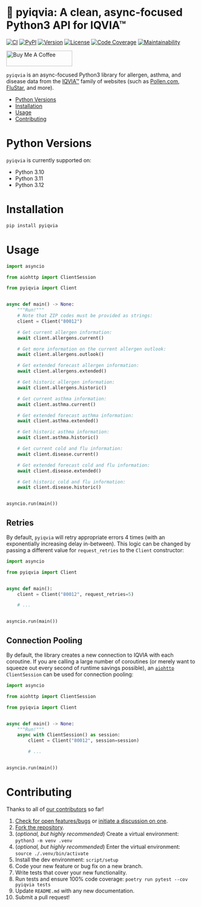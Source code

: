 # 🌻 pyiqvia: A clean, async-focused Python3 API for IQVIA™

[![CI][ci-badge]][ci]
[![PyPI][pypi-badge]][pypi]
[![Version][version-badge]][version]
[![License][license-badge]][license]
[![Code Coverage][codecov-badge]][codecov]
[![Maintainability][maintainability-badge]][maintainability]

<a href="https://www.buymeacoffee.com/bachya1208P" target="_blank"><img src="https://cdn.buymeacoffee.com/buttons/default-orange.png" alt="Buy Me A Coffee" height="41" width="174"></a>

`pyiqvia` is an async-focused Python3 library for allergen, asthma, and disease data from
the [IQVIA™][iqvia] family of websites (such as [Pollen.com][pollen],
[FluStar][flustar], and more).

- [Python Versions](#python-versions)
- [Installation](#installation)
- [Usage](#usage)
- [Contributing](#contributing)

# Python Versions

`pyiqvia` is currently supported on:

- Python 3.10
- Python 3.11
- Python 3.12

# Installation

```bash
pip install pyiqvia
```

# Usage

```python
import asyncio

from aiohttp import ClientSession

from pyiqvia import Client


async def main() -> None:
    """Run!"""
    # Note that ZIP codes must be provided as strings:
    client = Client("80012")

    # Get current allergen information:
    await client.allergens.current()

    # Get more information on the current allergen outlook:
    await client.allergens.outlook()

    # Get extended forecast allergen information:
    await client.allergens.extended()

    # Get historic allergen information:
    await client.allergens.historic()

    # Get current asthma information:
    await client.asthma.current()

    # Get extended forecast asthma information:
    await client.asthma.extended()

    # Get historic asthma information:
    await client.asthma.historic()

    # Get current cold and flu information:
    await client.disease.current()

    # Get extended forecast cold and flu information:
    await client.disease.extended()

    # Get historic cold and flu information:
    await client.disease.historic()


asyncio.run(main())
```

## Retries

By default, `pyiqvia` will retry appropriate errors 4 times (with an exponentially
increasing delay in-between). This logic can be changed by passing a different value for
`request_retries` to the `Client` constructor:

```python
import asyncio

from pyiqvia import Client


async def main():
    client = Client("80012", request_retries=5)

    # ...


asyncio.run(main())
```

## Connection Pooling

By default, the library creates a new connection to IQVIA with each coroutine. If you
are calling a large number of coroutines (or merely want to squeeze out every second of
runtime savings possible), an [`aiohttp`][aiohttp] `ClientSession` can be used for
connection pooling:

```python
import asyncio

from aiohttp import ClientSession

from pyiqvia import Client


async def main() -> None:
    """Run!"""
    async with ClientSession() as session:
        client = Client("80012", session=session)

        # ...


asyncio.run(main())
```

# Contributing

Thanks to all of [our contributors][contributors] so far!

1. [Check for open features/bugs][issues] or [initiate a discussion on one][new-issue].
2. [Fork the repository][fork].
3. (_optional, but highly recommended_) Create a virtual environment: `python3 -m venv .venv`
4. (_optional, but highly recommended_) Enter the virtual environment: `source ./.venv/bin/activate`
5. Install the dev environment: `script/setup`
6. Code your new feature or bug fix on a new branch.
7. Write tests that cover your new functionality.
8. Run tests and ensure 100% code coverage: `poetry run pytest --cov pyiqvia tests`
9. Update `README.md` with any new documentation.
10. Submit a pull request!

[aiohttp]: https://github.com/aio-libs/aiohttp
[ci-badge]: https://img.shields.io/github/actions/workflow/status/bachya/pyiqvia/test.yml
[ci]: https://github.com/bachya/pyiqvia/actions
[codecov-badge]: https://codecov.io/gh/bachya/pyiqvia/branch/dev/graph/badge.svg
[codecov]: https://codecov.io/gh/bachya/pyiqvia
[contributors]: https://github.com/bachya/pyiqvia/graphs/contributors
[flustar]: https://flustar.com
[fork]: https://github.com/bachya/pyiqvia/fork
[iqvia]: https://www.iqvia.com
[issues]: https://github.com/bachya/pyiqvia/issues
[license-badge]: https://img.shields.io/pypi/l/pyiqvia.svg
[license]: https://github.com/bachya/pyiqvia/blob/main/LICENSE
[maintainability-badge]: https://api.codeclimate.com/v1/badges/3bf37f9cabf73b5d991e/maintainability
[maintainability]: https://codeclimate.com/github/bachya/pyiqvia/maintainability
[new-issue]: https://github.com/bachya/pyiqvia/issues/new
[new-issue]: https://github.com/bachya/pyiqvia/issues/new
[pollen]: https://pollen.com
[pypi-badge]: https://img.shields.io/pypi/v/pyiqvia.svg
[pypi]: https://pypi.python.org/pypi/pyiqvia
[version-badge]: https://img.shields.io/pypi/pyversions/pyiqvia.svg
[version]: https://pypi.python.org/pypi/pyiqvia
